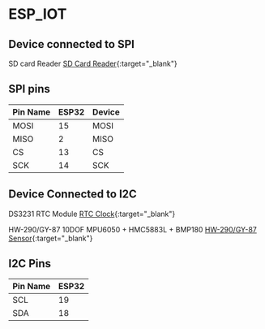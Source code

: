 # ESP_IOT

<base target="_blank">

## Device connected to SPI

SD card Reader [SD Card Reader](https://robu.in/product/sd-card-reading-writing-module-arduino/){:target="_blank"}

## SPI pins

| Pin Name | ESP32    | Device   |
|----------|----------|----------|
| MOSI     | 15       | MOSI     |
| MISO     | 2        | MISO     |
| CS       | 13       | CS       |
| SCK      | 14       | SCK      |

## Device Connected to I2C

DS3231 RTC Module [RTC Clock](https://robu.in/product/ds3231-rtc-module-precise-real-time-clock-i2c-at24c32/){:target="_blank"}

HW-290/GY-87 10DOF MPU6050 + HMC5883L + BMP180 [HW-290/GY-87 Sensor](https://robu.in/product/mpu6050hmc5883lbmp180-10dof-3-axis-gyro-3-axis-acceleration-3-axis-magnetic-field-air-pres/){:target="_blank"}

## I2C Pins

| Pin Name | ESP32 |
|----------|-------|
| SCL      | 19    |
| SDA      | 18    |
